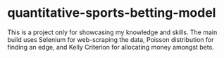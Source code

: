 # quantitative-sports-betting-model
This is a project only for showcasing my knowledge and skills. The main build uses Selenium for web-scraping the data, Poisson distribution for finding an edge, and Kelly Criterion for allocating money amongst bets.
